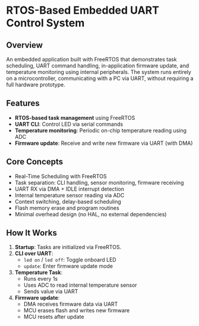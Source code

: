 # RTOS-Based Embedded UART Control System 

## Overview
An embedded application built with FreeRTOS that demonstrates task scheduling, UART command handling, in-application firmware update, and temperature monitoring using internal peripherals. The system runs entirely on a microcontroller, communicating with a PC via UART, without requiring a full hardware prototype.

## Features
- **RTOS-based task management** using FreeRTOS
- **UART CLI**: Control LED via serial commands
- **Temperature monitoring**: Periodic on-chip temperature reading using ADC
- **Firmware update**: Receive and write new firmware via UART (with DMA)

## Core Concepts
- Real-Time Scheduling with FreeRTOS
- Task separation: CLI handling, sensor monitoring, firmware receiving
- UART RX via DMA + IDLE interrupt detection
- Internal temperature sensor reading via ADC
- Context switching, delay-based scheduling
- Flash memory erase and program routines
- Minimal overhead design (no HAL, no external dependencies)

## How It Works
1. **Startup**: Tasks are initialized via FreeRTOS.
2. **CLI over UART**:
   - `led on` / `led off`: Toggle onboard LED
   - `update`: Enter firmware update mode
3. **Temperature Task**:
   - Runs every 1s
   - Uses ADC to read internal temperature sensor
   - Sends value via UART
4. **Firmware update**:
   - DMA receives firmware data via UART
   - MCU erases flash and writes new firmware
   - MCU resets after update
